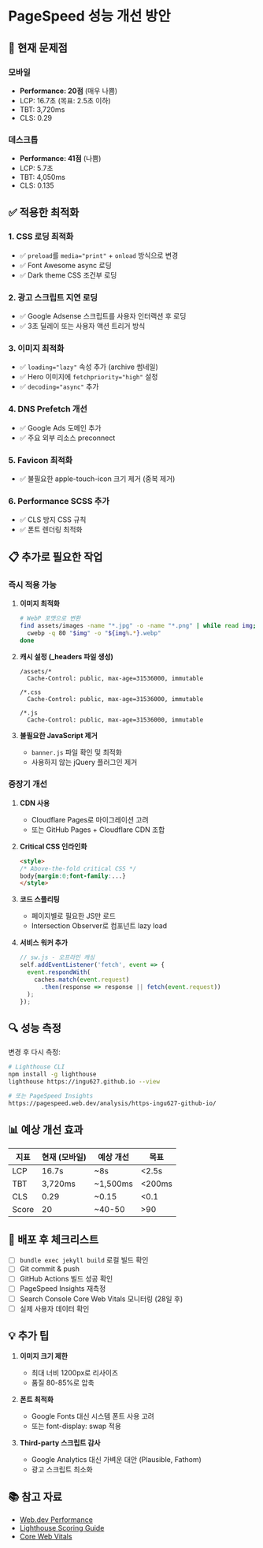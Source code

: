 # PageSpeed 성능 개선 방안

## 🎯 현재 문제점

### 모바일
- **Performance: 20점** (매우 나쁨)
- LCP: 16.7초 (목표: 2.5초 이하)
- TBT: 3,720ms
- CLS: 0.29

### 데스크톱
- **Performance: 41점** (나쁨)
- LCP: 5.7초
- TBT: 4,050ms
- CLS: 0.135

## ✅ 적용한 최적화

### 1. CSS 로딩 최적화
- ✅ `preload`를 `media="print"` + `onload` 방식으로 변경
- ✅ Font Awesome async 로딩
- ✅ Dark theme CSS 조건부 로딩

### 2. 광고 스크립트 지연 로딩
- ✅ Google Adsense 스크립트를 사용자 인터랙션 후 로딩
- ✅ 3초 딜레이 또는 사용자 액션 트리거 방식

### 3. 이미지 최적화
- ✅ `loading="lazy"` 속성 추가 (archive 썸네일)
- ✅ Hero 이미지에 `fetchpriority="high"` 설정
- ✅ `decoding="async"` 추가

### 4. DNS Prefetch 개선
- ✅ Google Ads 도메인 추가
- ✅ 주요 외부 리소스 preconnect

### 5. Favicon 최적화
- ✅ 불필요한 apple-touch-icon 크기 제거 (중복 제거)

### 6. Performance SCSS 추가
- ✅ CLS 방지 CSS 규칙
- ✅ 폰트 렌더링 최적화

## 📋 추가로 필요한 작업

### 즉시 적용 가능
1. **이미지 최적화**
   ```bash
   # WebP 포맷으로 변환
   find assets/images -name "*.jpg" -o -name "*.png" | while read img; do
     cwebp -q 80 "$img" -o "${img%.*}.webp"
   done
   ```

2. **캐시 설정 (_headers 파일 생성)**
   ```
   /assets/*
     Cache-Control: public, max-age=31536000, immutable
   
   /*.css
     Cache-Control: public, max-age=31536000, immutable
   
   /*.js
     Cache-Control: public, max-age=31536000, immutable
   ```

3. **불필요한 JavaScript 제거**
   - `banner.js` 파일 확인 및 최적화
   - 사용하지 않는 jQuery 플러그인 제거

### 중장기 개선
1. **CDN 사용**
   - Cloudflare Pages로 마이그레이션 고려
   - 또는 GitHub Pages + Cloudflare CDN 조합

2. **Critical CSS 인라인화**
   ```html
   <style>
   /* Above-the-fold critical CSS */
   body{margin:0;font-family:...}
   </style>
   ```

3. **코드 스플리팅**
   - 페이지별로 필요한 JS만 로드
   - Intersection Observer로 컴포넌트 lazy load

4. **서비스 워커 추가**
   ```javascript
   // sw.js - 오프라인 캐싱
   self.addEventListener('fetch', event => {
     event.respondWith(
       caches.match(event.request)
         .then(response => response || fetch(event.request))
     );
   });
   ```

## 🔍 성능 측정

변경 후 다시 측정:
```bash
# Lighthouse CLI
npm install -g lighthouse
lighthouse https://ingu627.github.io --view

# 또는 PageSpeed Insights
https://pagespeed.web.dev/analysis/https-ingu627-github-io/
```

## 📊 예상 개선 효과

| 지표 | 현재 (모바일) | 예상 개선 | 목표 |
|------|---------------|-----------|------|
| LCP  | 16.7s         | ~8s       | <2.5s |
| TBT  | 3,720ms       | ~1,500ms  | <200ms |
| CLS  | 0.29          | ~0.15     | <0.1 |
| Score| 20            | ~40-50    | >90 |

## 🚀 배포 후 체크리스트

- [ ] `bundle exec jekyll build` 로컬 빌드 확인
- [ ] Git commit & push
- [ ] GitHub Actions 빌드 성공 확인
- [ ] PageSpeed Insights 재측정
- [ ] Search Console Core Web Vitals 모니터링 (28일 후)
- [ ] 실제 사용자 데이터 확인

## 💡 추가 팁

1. **이미지 크기 제한**
   - 최대 너비 1200px로 리사이즈
   - 품질 80-85%로 압축

2. **폰트 최적화**
   - Google Fonts 대신 시스템 폰트 사용 고려
   - 또는 font-display: swap 적용

3. **Third-party 스크립트 감사**
   - Google Analytics 대신 가벼운 대안 (Plausible, Fathom)
   - 광고 스크립트 최소화

## 📚 참고 자료

- [Web.dev Performance](https://web.dev/performance/)
- [Lighthouse Scoring Guide](https://developer.chrome.com/docs/lighthouse/performance/performance-scoring/)
- [Core Web Vitals](https://web.dev/vitals/)
